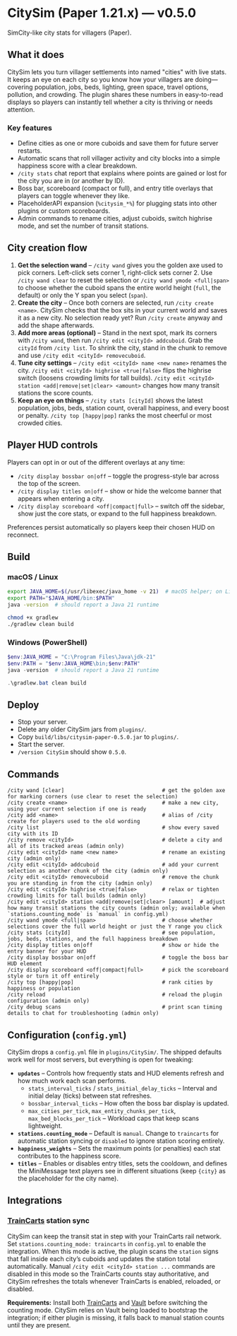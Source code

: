 # CitySim (Paper 1.21.x) — v0.5.0
SimCity-like city stats for villagers (Paper).

## What it does
CitySim lets you turn villager settlements into named "cities" with live stats. It keeps an eye on each city so you know how your
villagers are doing—covering population, jobs, beds, lighting, green space, travel options, pollution, and crowding. The plugin
shares these numbers in easy-to-read displays so players can instantly tell whether a city is thriving or needs attention.

### Key features
- Define cities as one or more cuboids and save them for future server restarts.
- Automatic scans that roll villager activity and city blocks into a simple happiness score with a clear breakdown.
- `/city stats` chat report that explains where points are gained or lost for the city you are in (or another by ID).
- Boss bar, scoreboard (compact or full), and entry title overlays that players can toggle whenever they like.
- PlaceholderAPI expansion (`%citysim_*%`) for plugging stats into other plugins or custom scoreboards.
- Admin commands to rename cities, adjust cuboids, switch highrise mode, and set the number of transit stations.

## City creation flow
1. **Get the selection wand** – `/city wand` gives you the golden axe used to pick corners. Left-click sets corner 1, right-click
   sets corner 2. Use `/city wand clear` to reset the selection or `/city wand ymode <full|span>` to choose whether the cuboid
   spans the entire world height (`full`, the default) or only the Y span you select (`span`).
2. **Create the city** – Once both corners are selected, run `/city create <name>`. CitySim checks that the box sits in your
   current world and saves it as a new city. No selection ready yet? Run `/city create` anyway and add the shape afterwards.
3. **Add more areas (optional)** – Stand in the next spot, mark its corners with `/city wand`, then run `/city edit <cityId>
   addcuboid`. Grab the `cityId` from `/city list`. To shrink the city, stand in the chunk to remove and use `/city edit <cityId>
   removecuboid`.
4. **Tune city settings** – `/city edit <cityId> name <new name>` renames the city. `/city edit <cityId> highrise <true|false>`
   flips the highrise switch (loosens crowding limits for tall builds). `/city edit <cityId> station <add|remove|set|clear>
   <amount>` changes how many transit stations the score counts.
5. **Keep an eye on things** – `/city stats [cityId]` shows the latest population, jobs, beds, station count, overall happiness,
   and every boost or penalty. `/city top [happy|pop]` ranks the most cheerful or most crowded cities.

## Player HUD controls
Players can opt in or out of the different overlays at any time:
- `/city display bossbar on|off` – toggle the progress-style bar across the top of the screen.
- `/city display titles on|off` – show or hide the welcome banner that appears when entering a city.
- `/city display scoreboard <off|compact|full>` – switch off the sidebar, show just the core stats, or expand to the full happiness breakdown.

Preferences persist automatically so players keep their chosen HUD on reconnect.

## Build

### macOS / Linux
```bash
export JAVA_HOME=$(/usr/libexec/java_home -v 21)  # macOS helper; on Linux point this to your JDK 21 install
export PATH="$JAVA_HOME/bin:$PATH"
java -version  # should report a Java 21 runtime

chmod +x gradlew
./gradlew clean build
```

### Windows (PowerShell)
```powershell
$env:JAVA_HOME = "C:\Program Files\Java\jdk-21"
$env:PATH = "$env:JAVA_HOME\bin;$env:PATH"
java -version  # should report a Java 21 runtime

.\gradlew.bat clean build
```

## Deploy
- Stop your server.
- Delete any older CitySim jars from `plugins/`.
- Copy `build/libs/citysim-paper-0.5.0.jar` to `plugins/`.
- Start the server.
- `/version CitySim` should show `0.5.0`.

## Commands
```text
/city wand [clear]                               # get the golden axe for marking corners (use clear to reset the selection)
/city create <name>                              # make a new city, using your current selection if one is ready
/city add <name>                                 # alias of /city create for players used to the old wording
/city list                                       # show every saved city with its ID
/city remove <cityId>                            # delete a city and all of its tracked areas (admin only)
/city edit <cityId> name <new name>              # rename an existing city (admin only)
/city edit <cityId> addcuboid                    # add your current selection as another chunk of the city (admin only)
/city edit <cityId> removecuboid                 # remove the chunk you are standing in from the city (admin only)
/city edit <cityId> highrise <true|false>        # relax or tighten crowding limits for tall builds (admin only)
/city edit <cityId> station <add|remove|set|clear> [amount]  # adjust how many transit stations the city counts (admin only; available when `stations.counting_mode` is `manual` in config.yml)
/city wand ymode <full|span>                     # choose whether selections cover the full world height or just the Y range you click
/city stats [cityId]                             # see population, jobs, beds, stations, and the full happiness breakdown
/city display titles on|off                      # show or hide the entry banner for your HUD
/city display bossbar on|off                     # toggle the boss bar HUD element
/city display scoreboard <off|compact|full>      # pick the scoreboard style or turn it off entirely
/city top [happy|pop]                            # rank cities by happiness or population
/city reload                                     # reload the plugin configuration (admin only)
/city debug scans                                # print scan timing details to chat for troubleshooting (admin only)
```

## Configuration (`config.yml`)
CitySim drops a `config.yml` file in `plugins/CitySim/`. The shipped defaults work well for most servers, but everything is open
for tweaking:

- **`updates`** – Controls how frequently stats and HUD elements refresh and how much work each scan performs.
  - `stats_interval_ticks` / `stats_initial_delay_ticks` – Interval and initial delay (ticks) between stat refreshes.
  - `bossbar_interval_ticks` – How often the boss bar display is updated.
  - `max_cities_per_tick`, `max_entity_chunks_per_tick`, `max_bed_blocks_per_tick` – Workload caps that keep scans lightweight.
- **`stations.counting_mode`** – Default is `manual`. Change to `traincarts` for automatic station syncing or `disabled` to
  ignore station scoring entirely.
- **`happiness_weights`** – Sets the maximum points (or penalties) each stat contributes to the happiness score.
- **`titles`** – Enables or disables entry titles, sets the cooldown, and defines the MiniMessage text players see in different
  situations (keep `{city}` as the placeholder for the city name).

## Integrations

### [TrainCarts](https://modrinth.com/plugin/traincarts) station sync
CitySim can keep the transit stat in step with your TrainCarts rail network. Set `stations.counting_mode: traincarts` in
`config.yml` to enable the integration. When this mode is active, the plugin scans the `station` signs that fall inside each
city’s cuboids and updates the station total automatically. Manual `/city edit <cityId> station ...` commands are disabled in
this mode so the TrainCarts counts stay authoritative, and CitySim refreshes the totals whenever TrainCarts is enabled, reloaded,
or disabled.

**Requirements:** Install both [TrainCarts](https://modrinth.com/plugin/traincarts) and [Vault](https://modrinth.com/plugin/vaultunlocked) before switching the counting mode. CitySim relies on Vault being loaded to
bootstrap the integration; if either plugin is missing, it falls back to manual station counts until they are present.
